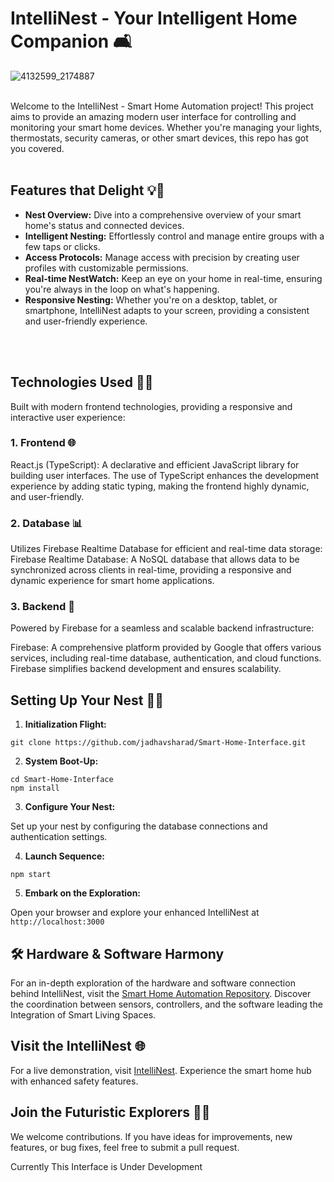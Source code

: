 # IntelliNest - Your Intelligent Home Companion 🛋️

![4132599_2174887](https://github.com/jadhavsharad/Smart-Home-Interface/assets/60263979/06ec224d-0e6c-4c38-8675-8e4663db1eb8)

<br>
Welcome to the IntelliNest - Smart Home Automation project! This project aims to provide an amazing modern user interface for controlling and monitoring your smart home devices. Whether you're managing your lights, thermostats, security cameras, or other smart devices, this repo has got you covered.
<br>
<br>

## Features that Delight 💡🌟

- <b>Nest Overview:</b> Dive into a comprehensive overview of your smart home's status and connected devices.
- <b>Intelligent Nesting:</b> Effortlessly control and manage entire groups with a few taps or clicks.
- <b>Access Protocols:</b> Manage access with precision by creating user profiles with customizable permissions.
- <b>Real-time NestWatch:</b> Keep an eye on your home in real-time, ensuring you're always in the loop on what's happening.
- <b>Responsive Nesting:</b> Whether you're on a desktop, tablet, or smartphone, IntelliNest adapts to your screen, providing a consistent and user-friendly experience.
<br>
<br>

## Technologies Used 🔭🫧

Built with modern frontend technologies, providing a responsive and interactive user experience:

### <b>1. Frontend 🌐</b>

React.js (TypeScript): A declarative and efficient JavaScript library for building user interfaces. The use of TypeScript enhances the development experience by adding static typing, making the frontend highly dynamic, and user-friendly.

### <b>2. Database 📊</b>

Utilizes Firebase Realtime Database for efficient and real-time data storage:
Firebase Realtime Database: A NoSQL database that allows data to be synchronized across clients in real-time, providing a responsive and dynamic experience for smart home applications.

### <b>3. Backend 🚀</b>

Powered by Firebase for a seamless and scalable backend infrastructure:

Firebase: A comprehensive platform provided by Google that offers various services, including real-time database, authentication, and cloud functions. Firebase simplifies backend development and ensures scalability.

## Setting Up Your Nest 🚀🌆

1. <b>Initialization Flight:</b>

```
git clone https://github.com/jadhavsharad/Smart-Home-Interface.git
```

2. <b>System Boot-Up:</b>

```
cd Smart-Home-Interface
npm install
```
3. <b>Configure Your Nest:</b>

Set up your nest by configuring the database connections and authentication settings.

4. <b>Launch Sequence:</b>

```
npm start
```

5. <b>Embark on the Exploration:</b>

Open your browser and explore your enhanced IntelliNest at ```http://localhost:3000```

## 🛠️ Hardware & Software Harmony

For an in-depth exploration of the hardware and software connection behind IntelliNest, visit the [Smart Home Automation Repository](https://github.com/jadhavsharad/Smart-Home-Automation-With-ESP32-and-Firebase). Discover the coordination between sensors, controllers, and the software leading the Integration of Smart Living Spaces.

## Visit the IntelliNest 🌐

For a live demonstration, visit [IntelliNest](https://smarthomeautomation.vercel.app/). Experience the smart home hub with enhanced safety features.

## Join the Futuristic Explorers 🚀🤝

We welcome contributions. If you have ideas for improvements, new features, or bug fixes, feel free to submit a pull request.

Currently This Interface is Under Development

